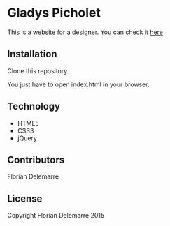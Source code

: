 # Gladys Picholet

This is a website for a designer.
You can check it [here](http://floriandelemarre.com/portfolio/gladys)

## Installation

Clone this repository.

You just have to open index.html in your browser.

## Technology

- HTML5
- CSS3
- jQuery

## Contributors

Florian Delemarre

## License

Copyright Florian Delemarre 2015

